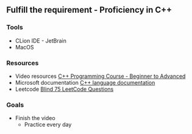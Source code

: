 ## Fulfill the requirement - Proficiency in C++


### Tools
- CLion IDE - JetBrain
- MacOS

### Resources
- Video resources [C++ Programming Course - Beginner to Advanced](https://www.youtube.com/watch?v=8jLOx1hD3_o&t=7709s)
- Microsoft documentation [C++ language documentation](https://docs.microsoft.com/en-us/cpp/cpp/?view=msvc-170)
- Leetcode [Blind 75 LeetCode Questions](https://leetcode.com/discuss/general-discussion/460599/blind-75-leetcode-questions)

### Goals
- Finish the video
    - Practice every day
